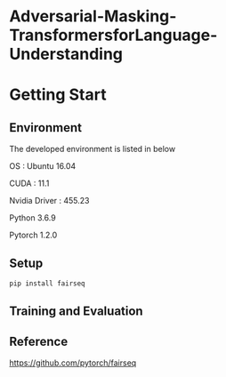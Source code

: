 # Adversarial-Masking-TransformersforLanguage-Understanding

# Getting Start
## Environment
The developed environment is listed in below 

OS : Ubuntu 16.04 

CUDA : 11.1

Nvidia Driver : 455.23

Python 3.6.9

Pytorch 1.2.0

## Setup

```sh
pip install fairseq
```

## Training and Evaluation



## Reference

https://github.com/pytorch/fairseq

